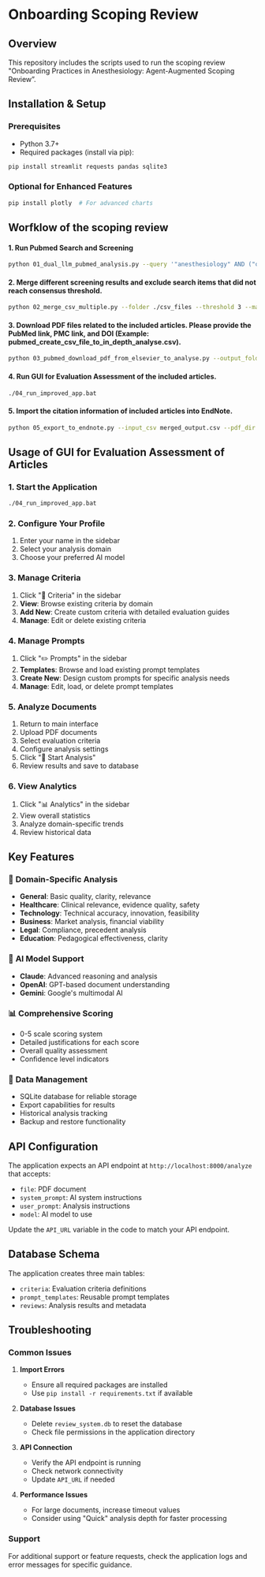 # Onboarding Scoping Review

## Overview
This repository includes the scripts used to run the scoping review "Onboarding Practices in Anesthesiology: Agent-Augmented Scoping Review”.

## Installation & Setup

### Prerequisites
- Python 3.7+
- Required packages (install via pip):

```bash
pip install streamlit requests pandas sqlite3
```

### Optional for Enhanced Features
```bash
pip install plotly  # For advanced charts
```
## Worfklow of the scoping review
#### 1. Run Pubmed Search and Screening
```bash
python 01_dual_llm_pubmed_analysis.py --query '"anesthesiology" AND ("onboarding" OR "orientation")' --start_date "2020/01/01" --end_date "2025/05/01" --total_limit 100
```
#### 2. Merge different screening results and exclude search items that did not reach consensus threshold.
```bash
python 02_merge_csv_multiple.py --folder ./csv_files --threshold 3 --match_columns ClaudiaIsRelated OpenAIIsRelated --match_value True
```

#### 3. Download PDF files related to the included articles. Please provide the PubMed link, PMC link, and DOI (Example: pubmed_create_csv_file_to_in_depth_analyse.csv).
```bash
python 03_pubmed_download_pdf_from_elsevier_to_analyse.py --output_folder ./pubmed_pdfs/ --csv_file pubmed_create_csv_file_to_in_depth_analyse.csv
```

#### 4. Run GUI for Evaluation Assessment of the included articles.
```bash
./04_run_improved_app.bat
```
#### 5. Import the citation information of included articles into EndNote.
```bash
python 05_export_to_endnote.py --input_csv merged_output.csv --pdf_dir pubmed_pdfs --output_enw endnote_import/output.enw
```
## Usage of GUI for Evaluation Assessment of Articles
### 1. Start the Application
```bash
./04_run_improved_app.bat
```


### 2. Configure Your Profile
1. Enter your name in the sidebar
2. Select your analysis domain
3. Choose your preferred AI model

### 3. Manage Criteria
1. Click "📝 Criteria" in the sidebar
2. **View**: Browse existing criteria by domain
3. **Add New**: Create custom criteria with detailed evaluation guides
4. **Manage**: Edit or delete existing criteria

### 4. Manage Prompts
1. Click "✏️ Prompts" in the sidebar
2. **Templates**: Browse and load existing prompt templates
3. **Create New**: Design custom prompts for specific analysis needs
4. **Manage**: Edit, load, or delete prompt templates

### 5. Analyze Documents
1. Return to main interface
2. Upload PDF documents
3. Select evaluation criteria
4. Configure analysis settings
5. Click "🚀 Start Analysis"
6. Review results and save to database

### 6. View Analytics
1. Click "📊 Analytics" in the sidebar
2. View overall statistics
3. Analyze domain-specific trends
4. Review historical data

## Key Features

### 🎯 **Domain-Specific Analysis**
- **General**: Basic quality, clarity, relevance
- **Healthcare**: Clinical relevance, evidence quality, safety
- **Technology**: Technical accuracy, innovation, feasibility
- **Business**: Market analysis, financial viability
- **Legal**: Compliance, precedent analysis
- **Education**: Pedagogical effectiveness, clarity

### 🤖 **AI Model Support**
- **Claude**: Advanced reasoning and analysis
- **OpenAI**: GPT-based document understanding
- **Gemini**: Google's multimodal AI

### 📊 **Comprehensive Scoring**
- 0-5 scale scoring system
- Detailed justifications for each score
- Overall quality assessment
- Confidence level indicators

### 💾 **Data Management**
- SQLite database for reliable storage
- Export capabilities for results
- Historical analysis tracking
- Backup and restore functionality

## API Configuration

The application expects an API endpoint at `http://localhost:8000/analyze` that accepts:
- `file`: PDF document
- `system_prompt`: AI system instructions
- `user_prompt`: Analysis instructions
- `model`: AI model to use

Update the `API_URL` variable in the code to match your API endpoint.

## Database Schema

The application creates three main tables:
- `criteria`: Evaluation criteria definitions
- `prompt_templates`: Reusable prompt templates
- `reviews`: Analysis results and metadata

## Troubleshooting

### Common Issues

1. **Import Errors**
   - Ensure all required packages are installed
   - Use `pip install -r requirements.txt` if available

2. **Database Issues**
   - Delete `review_system.db` to reset the database
   - Check file permissions in the application directory

3. **API Connection**
   - Verify the API endpoint is running
   - Check network connectivity
   - Update `API_URL` if needed

4. **Performance Issues**
   - For large documents, increase timeout values
   - Consider using "Quick" analysis depth for faster processing

### Support
For additional support or feature requests, check the application logs and error messages for specific guidance.
